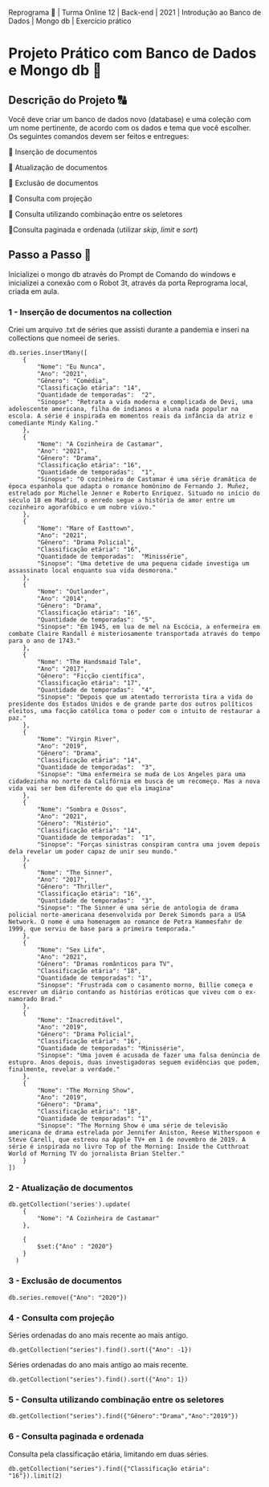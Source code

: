 Reprograma :rocket: | Turma Online 12 | Back-end | 2021 | Introdução ao Banco de Dados | Mongo db | Exercício prático


# Projeto Prático com Banco de Dados e Mongo db :dancers:

## Descrição do Projeto :capital_abcd: 

<p>Você deve criar um banco de dados novo (database) e uma coleção com um nome pertinente, de acordo com os dados e tema que você escolher. Os seguintes comandos devem ser feitos e entregues:

:small_blue_diamond: Inserção de documentos

:small_blue_diamond: Atualização de documentos

:small_blue_diamond: Exclusão de documentos

:small_blue_diamond: Consulta com projeção

:small_blue_diamond: Consulta utilizando 
combinação entre os seletores

:small_blue_diamond:Consulta paginada e ordenada (utilizar *skip*, *limit* e *sort*)<p>

## Passo a Passo :footprints: 

Inicializei o mongo db através do Prompt de Comando do windows e inicializei a conexão com o Robot 3t, através da porta Reprograma local, criada em aula.

### 1 - Inserção de documentos na collection

Criei um arquivo .txt de séries que assisti durante a pandemia e inseri na collections que nomeei de series.

```
db.series.insertMany([
    {   
        "Nome": "Eu Nunca",
        "Ano": "2021",
        "Gênero": "Comédia",
        "Classificação etária": "14",
        "Quantidade de temporadas":  "2",
        "Sinopse": "Retrata a vida moderna e complicada de Devi, uma adolescente americana, filha de indianos e aluna nada popular na escola. A série é inspirada em momentos reais da infância da atriz e comediante Mindy Kaling."
    },
    {   
        "Nome": "A Cozinheira de Castamar",
        "Ano": "2021",
        "Gênero": "Drama",
        "Classificação etária": "16",
        "Quantidade de temporadas":  "1",
        "Sinopse": "O cozinheiro de Castamar é uma série dramática de época espanhola que adapta o romance homônimo de Fernando J. Muñez, estrelado por Michelle Jenner e Roberto Enríquez. Situado no início do século 18 em Madrid, o enredo segue a história de amor entre um cozinheiro agorafóbico e um nobre viúvo."
    },
    {   
        "Nome": "Mare of Easttown", 
        "Ano": "2021",
        "Gênero": "Drama Policial",
        "Classificação etária": "16",
        "Quantidade de temporadas":  "Minissérie",
        "Sinopse": "Uma detetive de uma pequena cidade investiga um assassinato local enquanto sua vida desmorona."
    },
    {   
        "Nome": "Outlander", 
        "Ano": "2014",
        "Gênero": "Drama",
        "Classificação etária": "16",
        "Quantidade de temporadas":  "5",
        "Sinopse": "Em 1945, em lua de mel na Escócia, a enfermeira em combate Claire Randall é misteriosamente transportada através do tempo para o ano de 1743."
    },
    {   
        "Nome": "The Handsmaid Tale", 
        "Ano": "2017",
        "Gênero": "Ficção científica",
        "Classificação etária": "17",
        "Quantidade de temporadas":  "4",
        "Sinopse": "Depois que um atentado terrorista tira a vida do presidente dos Estados Unidos e de grande parte dos outros políticos eleitos, uma facção católica toma o poder com o intuito de restaurar a paz."
    },
    {   
        "Nome": "Virgin River",
        "Ano": "2019",
        "Gênero": "Drama",
        "Classificação etária": "14",
        "Quantidade de temporadas":  "3",
        "Sinopse": "Uma enfermeira se muda de Los Angeles para uma cidadezinha no norte da Califórnia em busca de um recomeço. Mas a nova vida vai ser bem diferente do que ela imagina"
    },
    {   
        "Nome": "Sombra e Ossos", 
        "Ano": "2021",
        "Gênero": "Mistério",
        "Classificação etária": "14",
        "Quantidade de temporadas":  "1",
        "Sinopse": "Forças sinistras conspiram contra uma jovem depois dela revelar um poder capaz de unir seu mundo."
    },
    {   
        "Nome": "The Sinner", 
        "Ano": "2017",
        "Gênero": "Thriller",
        "Classificação etária": "16",
        "Quantidade de temporadas":  "3",
        "Sinopse": "The Sinner é uma série de antologia de drama policial norte-americana desenvolvida por Derek Simonds para a USA Network. O nome é uma homenagem ao romance de Petra Hammesfahr de 1999, que serviu de base para a primeira temporada."
    },
    {   
        "Nome": "Sex Life", 
        "Ano": "2021",
        "Gênero": "Dramas românticos para TV",
        "Classificação etária": "18",
        "Quantidade de temporadas": "1",
        "Sinopse": "Frustrada com o casamento morno, Billie começa e escrever um diário contando as histórias eróticas que viveu com o ex-namorado Brad."
    },
    {   
        "Nome": "Inacreditável", 
        "Ano": "2019",
        "Gênero": "Drama Policial",
        "Classificação etária": "16",
        "Quantidade de temporadas": "Minissérie",
        "Sinopse": "Uma jovem é acusada de fazer uma falsa denúncia de estupro. Anos depois, duas investigadoras seguem evidências que podem, finalmente, revelar a verdade."
    },
    {   
        "Nome": "The Morning Show", 
        "Ano": "2019",
        "Gênero": "Drama",
        "Classificação etária": "18",
        "Quantidade de temporadas": "1",
        "Sinopse": "The Morning Show é uma série de televisão americana de drama estrelada por Jennifer Aniston, Reese Witherspoon e Steve Carell, que estreou na Apple TV+ em 1 de novembro de 2019. A série é inspirada no livro Top of the Morning: Inside the Cutthroat World of Morning TV do jornalista Brian Stelter."
    }
])
```

### 2 - Atualização de documentos

```
db.getCollection('series').update(
    {
        "Nome": "A Cozinheira de Castamar"
    },
    
    {
        $set:{"Ano" : "2020"}
    }
  )
```

### 3 - Exclusão de documentos

```
db.series.remove({"Ano": "2020"})
```

### 4 - Consulta com projeção

Séries ordenadas do ano mais recente ao mais antigo.
```
db.getCollection("series").find().sort({"Ano": -1})
```
Séries ordenadas do ano mais antigo ao mais recente.
```
db.getCollection("series").find().sort({"Ano": 1})
```

### 5 - Consulta utilizando combinação entre os seletores
```
db.getCollection("series").find({"Gênero":"Drama","Ano":"2019"})
```
### 6 - Consulta paginada e ordenada

Consulta pela classificação etária, limitando em duas séries.
```
db.getCollection("series").find({"Classificação etária": "16"}).limit(2)
```